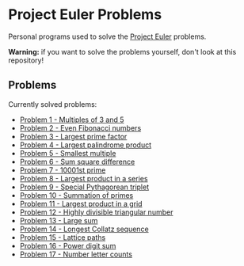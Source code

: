 Project Euler Problems
======================

Personal programs used to solve the [Project Euler](http://projecteuler.net/) problems.

**Warning:** if you want to solve the problems yourself, don't look at this repository!

## Problems ##

Currently solved problems:

* [Problem 1 - Multiples of 3 and 5](http://projecteuler.net/problem=1)
* [Problem 2 - Even Fibonacci numbers](http://projecteuler.net/problem=2)
* [Problem 3 - Largest prime factor](http://projecteuler.net/problem=3)
* [Problem 4 - Largest palindrome product](http://projecteuler.net/problem=4)
* [Problem 5 - Smallest multiple](http://projecteuler.net/problem=5)
* [Problem 6 - Sum square difference](http://projecteuler.net/problem=6)
* [Problem 7 - 10001st prime](http://projecteuler.net/problem=7)
* [Problem 8 - Largest product in a series](http://projecteuler.net/problem=8)
* [Problem 9 - Special Pythagorean triplet](http://projecteuler.net/problem=9)
* [Problem 10 - Summation of primes](http://projecteuler.net/problem=10)
* [Problem 11 - Largest product in a grid](http://projecteuler.net/problem=11)
* [Problem 12 - Highly divisible triangular number](http://projecteuler.net/problem=12)
* [Problem 13 - Large sum](http://projecteuler.net/problem=13)
* [Problem 14 - Longest Collatz sequence](http://projecteuler.net/problem=14)
* [Problem 15 - Lattice paths](http://projecteuler.net/problem=15)
* [Problem 16 - Power digit sum](http://projecteuler.net/problem=16)
* [Problem 17 - Number letter counts](http://projecteuler.net/problem=17)
